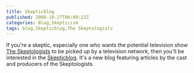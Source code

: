 ```yaml
---
title: Skepticblog
published: 2008-10-27T06:09:22Z
categories: Blog,Skepticism
tags: blog,Skepticblog,The Skeptologists
---
```


If you're a skeptic, especially one who wants the potential television show <a href="http://skeptologists.com/">The Skeptologists</a> to be picked up by a television network, then you'll be interested in the <a href="http://skepticblog.org/">Skepticblog</a>.  It's a new blog featuring articles by the cast and producers of the Skeptologists.

